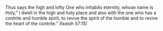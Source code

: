 Thus says the high and lofty One who inhabits eternity, whose name is Holy,” I dwell in the high and holy place and also with the one who has a contrite and humble spirit, to revive the spirit of the humble and to revive the heart of the contrite.” _(Isaiah 57:15)_

